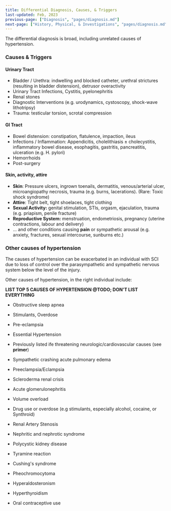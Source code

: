```yaml
---
title: Differential Diagnosis, Causes, & Triggers
last-updated: Feb, 2023
previous-page: ["Diagnosis", "pages/diagnosis.md"]
next-page: ["History, Physical, & Investigations", "pages/diagnosis.md"]
---
```

The differential diagnosis is broad, including unrelated causes of hypertension.

### Causes & Triggers

#### Urinary Tract

* Bladder / Urethra: indwelling and blocked catheter, urethral strictures (resulting in bladder distension), detrusor overactivity
* Urinary Tract Infections, Cystitis, pyelonephritis
* Renal stones
* Diagnostic Interventions (e.g. urodynamics, cystoscopy, shock-wave lithotripsy)
* Trauma: testicular torsion, scrotal compression

#### GI Tract

* Bowel distension: constipation, flatulence, impaction, ileus
* Infections / Inflammation: Appendicitis, cholelithiasis ± cholecystitis, inflammatory bowel disease, esophagitis, gastritis, pancreatitis, ulceration (e.g. H. pylori)
* Hemorrhoids
* Post-surgery

#### Skin, activity, attire

* **Skin**: Pressure ulcers, ingrown toenails, dermatitis, venous/arterial ulcer, microangiopathy necrosis, trauma (e.g. burns, lacerations). (Rare: Toxic shock syndrome)
* **Attire**: Tight belt, tight shoelaces, tight clothing
* **Sexual Activity:** genital stimulation, STIs, orgasm, ejaculation, trauma (e.g. priapism, penile fracture)
* **Reproductive System:** menstruation, endometriosis, pregnancy (uterine contractions, labour and delivery)
* ... and other conditions causing **pain** or sympathetic arousal (e.g. anxiety, fractures, sexual intercourse, sunburns etc.)

### Other causes of hypertension

The causes of hypertension can be exacerbated in an individual with SCI due to loss of control over the parasympathetic and sympathetic nervous system below the level of the injury.

Other causes of hypertension, in the right individual include:


**LIST TOP 5 CAUSES OF HYPERTENSION @TODO; DON'T LIST EVERYTHING**

* Obstructive sleep apnea
* Stimulants, Overdose
* Pre-eclampsia
* Essential Hypertension

* Previously listed ife threatening neurologic/cardiovascular causes (see **primer**)
* Sympathetic crashing acute pulmonary edema
* Preeclampsia/Eclampsia
* Scleroderma renal crisis
* Acute glomerulonephritis
* Volume overload
* Drug use or overdose (e.g stimulants, especially alcohol, cocaine, or Synthroid)
* Renal Artery Stenosis
* Nephritic and nephrotic syndrome
* Polycystic kidney disease
* Tyramine reaction
* Cushing's syndrome
* Pheochromocytoma
* Hyperaldosteronism
* Hyperthyroidism
* Oral contraceptive use

